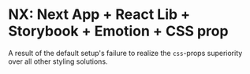 # NX: Next App + React Lib + Storybook + Emotion + CSS prop

A result of the default setup's failure to realize the `css`-props superiority over all other styling solutions.